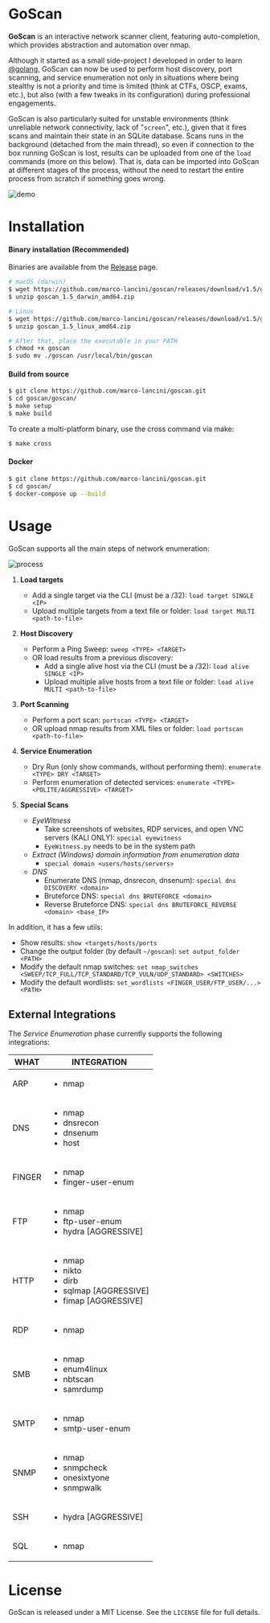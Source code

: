 # GoScan

**GoScan** is an interactive network scanner client, featuring auto-completion, which provides abstraction and automation over nmap.

Although it started as a small side-project I developed in order to learn [@golang](https://twitter.com/golang), GoScan can now be used to perform host discovery, port scanning, and service enumeration not only in situations where being stealthy is not a priority and time is limited (think at CTFs, OSCP, exams, etc.), but also (with a few tweaks in its configuration) during professional engagements.

GoScan is also particularly suited for unstable environments (think unreliable network connectivity, lack of "`screen`", etc.), given that it fires scans and maintain their state in an SQLite database. Scans runs in the background (detached from the main thread), so even if connection to the box running GoScan is lost, results can be uploaded from one of the `load` commands (more on this below). That is, data can be imported into GoScan at different stages of the process, without the need to restart the entire process from scratch if something goes wrong.


![demo](https://raw.githubusercontent.com/marco-lancini/goscan/master/.github/demo.gif)



# Installation

#### Binary installation (Recommended)

Binaries are available from the [Release](https://github.com/marco-lancini/goscan/releases) page.

```bash
# macOS (darwin)
$ wget https://github.com/marco-lancini/goscan/releases/download/v1.5/goscan_1.5_darwin_amd64.zip
$ unzip goscan_1.5_darwin_amd64.zip

# Linux
$ wget https://github.com/marco-lancini/goscan/releases/download/v1.5/goscan_1.5_linux_amd64.zip
$ unzip goscan_1.5_linux_amd64.zip

# After that, place the executable in your PATH
$ chmod +x goscan
$ sudo mv ./goscan /usr/local/bin/goscan
```

#### Build from source

```bash
$ git clone https://github.com/marco-lancini/goscan.git
$ cd goscan/goscan/
$ make setup
$ make build
```

To create a multi-platform binary, use the cross command via make:

```bash
$ make cross
```


#### Docker

```bash
$ git clone https://github.com/marco-lancini/goscan.git
$ cd goscan/
$ docker-compose up --build
```



# Usage

GoScan supports all the main steps of network enumeration:

![process](https://raw.githubusercontent.com/marco-lancini/goscan/master/.github/goscan_process.png)


1. **Load targets**
    * Add a single target via the CLI (must be a /32): `load target SINGLE <IP>`
    * Upload multiple targets from a text file or folder: `load target MULTI <path-to-file>`
2. **Host Discovery**
    * Perform a Ping Sweep: `sweep <TYPE> <TARGET>`
    * OR load results from a previous discovery:
        - Add a single alive host via the CLI (must be a /32): `load alive SINGLE <IP>`
        - Upload multiple alive hosts from a text file or folder: `load alive MULTI <path-to-file>`
3. **Port Scanning**
    * Perform a port scan: `portscan <TYPE> <TARGET>`
    * OR upload nmap results from XML files or folder: `load portscan <path-to-file>`
4. **Service Enumeration**
    * Dry Run (only show commands, without performing them): `enumerate <TYPE> DRY <TARGET>`
    * Perform enumeration of detected services: `enumerate <TYPE> <POLITE/AGGRESSIVE> <TARGET>`

5. **Special Scans**
   	* *EyeWitness*
        - Take screenshots of websites, RDP services, and open VNC servers (KALI ONLY): `special eyewitness`
        - `EyeWitness.py` needs to be in the system path
	* *Extract (Windows) domain information from enumeration data*
		- `special domain <users/hosts/servers>`
	* *DNS*
		- Enumerate DNS (nmap, dnsrecon, dnsenum): `special dns DISCOVERY <domain>`
		- Bruteforce DNS: `special dns BRUTEFORCE <domain>`
		- Reverse Bruteforce DNS: `special dns BRUTEFORCE_REVERSE <domain> <base_IP>`



In addition, it has a few utils:
* Show results: `show <targets/hosts/ports`
* Change the output folder (by default `~/goscan`): `set output_folder <PATH>`
* Modify the default nmap switches: `set nmap_switches <SWEEP/TCP_FULL/TCP_STANDARD/TCP_VULN/UDP_STANDARD> <SWITCHES>`
* Modify the default wordlists: `set_wordlists <FINGER_USER/FTP_USER/...> <PATH>`





## External Integrations

The _Service Enumeration_ phase currently supports the following integrations:

| WHAT | INTEGRATION |
| ---- | ----------- |
| ARP  | <ul><li>nmap</li></ul> |
| DNS  | <ul><li>nmap</li><li>dnsrecon</li><li>dnsenum</li><li>host</li></ul> |
| FINGER  | <ul><li>nmap</li><li>finger-user-enum</li></ul> |
| FTP  | <ul><li>nmap</li><li>ftp-user-enum</li><li>hydra [AGGRESSIVE]</li></ul> |
| HTTP | <ul><li>nmap</li><li>nikto</li><li>dirb</li><li>sqlmap [AGGRESSIVE]</li><li>fimap [AGGRESSIVE]</li></ul> |
| RDP  | <ul><li>nmap</li></ul> |
| SMB  | <ul><li>nmap</li><li>enum4linux</li><li>nbtscan</li><li>samrdump</li></ul> |
| SMTP | <ul><li>nmap</li><li>smtp-user-enum</li></ul> |
| SNMP | <ul><li>nmap</li><li>snmpcheck</li><li>onesixtyone</li><li>snmpwalk</li></ul> |
| SSH  | <ul><li>hydra [AGGRESSIVE]</li></ul> |
| SQL  | <ul><li>nmap</li></ul> |




# License

GoScan is released under a MIT License. See the `LICENSE` file for full details.
